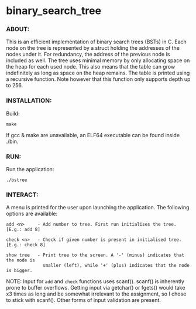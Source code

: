 # binary_search_tree


### ABOUT:

This is an efficient implementation of binary search trees (BSTs) in C. Each node on the
tree is represented by a struct holding the addresses of the nodes under it. For
redundancy, the address of the previous node is included as well. The tree uses minimal
memory by only allocating space on the heap for each used node. This also means that
the table can grow indefinitely as long as space on the heap remains. The table is 
printed using a recursive function. Note however that this function only supports depth 
up to 256.



### INSTALLATION:

Build:
```
make
```

If gcc & make are unavailable, an ELF64 executable can be found inside ./bin.



### RUN:

Run the application:
```
./bstree
```



### INTERACT:

A menu is printed for the user upon launching the application. The following options
are available:
```
add <n>		- Add number to tree. First run initialises the tree. [E.g.: add 8]

check <n>	- Check if given number is present in initialised tree. [E.g.: check 8]

show tree	- Print tree to the screen. A '-' (minus) indicates that the node is
			  smaller (left), while '+' (plus) indicates that the node is bigger.
```

NOTE: Input for ```add``` and ```check``` functions uses scanf(). scanf() is inherently
prone to buffer overflows. Getting input via getchar() or fgets() would take x3 times
as long and be somewhat irrelevant to the assignment, so I chose to stick with scanf().
Other forms of input validation are present.
